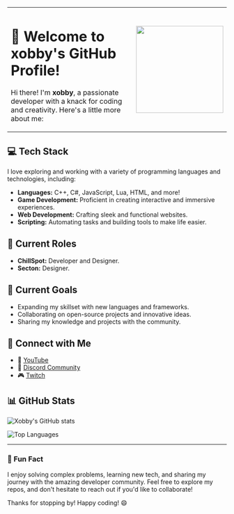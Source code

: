<table>
  <tr>
    <td>

# 👋 Welcome to xobby's GitHub Profile!

Hi there! I'm **xobby**, a passionate developer with a knack for coding and creativity. Here's a little more about me:

  </td>
  <td>
    <img src="https://i.ibb.co/9HX87Rn0/tinyporcodio.png" width="200"/>
  </td>
</tr>
</table>

## 💻 Tech Stack

I love exploring and working with a variety of programming languages and technologies, including:

- **Languages:** C++, C#, JavaScript, Lua, HTML, and more!
- **Game Development:** Proficient in creating interactive and immersive experiences.
- **Web Development:** Crafting sleek and functional websites.
- **Scripting:** Automating tasks and building tools to make life easier.

## 🌟 Current Roles

- **ChillSpot:** Developer and Designer.
- **Secton:** Designer.

## 🌟 Current Goals

- Expanding my skillset with new languages and frameworks.
- Collaborating on open-source projects and innovative ideas.
- Sharing my knowledge and projects with the community.

## 🔗 Connect with Me

- 🎥 [YouTube](https://youtube.com/@ynit) 
- 💬 [Discord Community](https://discord.gg/chillspot)
- 🎮 [Twitch](https://twitch.tv/tinyhdd)

## 📊 GitHub Stats

![Xobby's GitHub stats](https://github-readme-stats.vercel.app/api?username=xobby&show_icons=true&theme=radical)

![Top Languages](https://github-readme-stats.vercel.app/api/top-langs/?username=xobby&layout=compact&theme=radical)

---

### 🚀 Fun Fact

I enjoy solving complex problems, learning new tech, and sharing my journey with the amazing developer community. Feel free to explore my repos, and don't hesitate to reach out if you'd like to collaborate!

Thanks for stopping by! Happy coding! 😄
